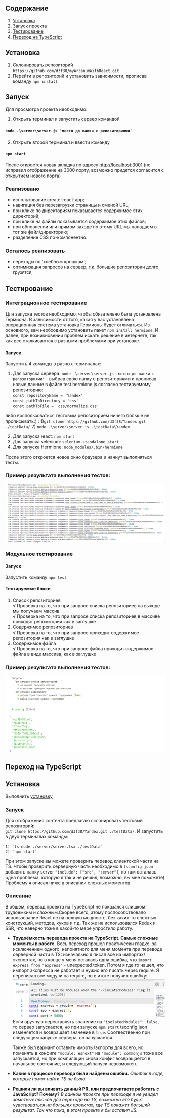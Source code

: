 ## Содержание
1. [Установка](https://github.com/d3f38/myArcanumWithReact/blob/master/README.md#установка)
2. [Запуск проекта](https://github.com/d3f38/myArcanumWithReact/blob/master/README.md#запуск)
3. [Тестирование](https://github.com/d3f38/myArcanumWithReact/blob/master/README.md#тестирование)
4. [Переход на TypeScript](https://github.com/d3f38/myArcanumWithReact/blob/my-app-with-ts/README.md#переход-на-TypeScript)

## Установка

1. Склонировать репозиторий `https://github.com/d3f38/myArcanumWithReact.git`
2. Перейти в репозиторий и установить зависимости, прописав команду `npm install`

## Запуск

Для просмотра проекта необходимо:

1. Открыть терминал и запустить сервер командой   

#### `node .\server\server.js 'место до папки с репозиториями'`

2. Открыть второй терминал и ввести команду

#### `npm start`

После откроется новая вкладка по адресу [http://localhost:3001](http://localhost:3001) (не исправил отображение на 3000 порту, возможно придется согласится с открытием нового порта)

### Реализовано

- использование create-react-app;
- навигация без перезагрузки страницы и сменой URL;
- при клике по директориям показывается содержимое этих директорий;
- при клике на файлы показывается содержимое этих файлов;
- при обновлении или прямом заходе по этому URL мы попадаем в тот же файл/директорию;
- разделение CSS по-компонентно.

### Осталось реализовать

- переходы по 'хлебным крошкам';
- оптимизация запросов на сервер, т.к. большие репозитории долго грузятся;

## Тестирование

### Интеграционное тестирование

Для запуска тестов необходимо, чтобы обязательно была установлена Гермиона. В зависимости от того, какая у вас установлена операционная система установка Гермионы будет отличаться. Из основного, вам необходимо установить пакет `npm install hermione`. И далее, при возникновении проблем искать решение в интернете, так как все сталкиваются с разными проблемами при установке.

#### Запуск

Запустить 4 команды в разных терминалах:

1. Для запуска сервера:
`node .\server\server.js 'место до папки с репозиториями'` - выбрав свою папку с репозиториями и прописав новые данные в файле test.hermione.js согласно тестируемому репозиторию:   
`const repositoryName = 'Yandex'`   
`const pathToDirectory = 'css'`      
`const pathToFile = 'css/normalize.css'`  

либо воспользоваться тестовым репозиторием ничего больше не прописывать:) : 
    1)`git clone https://github.com/d3f38/Yandex.git ./testData/`
    2) `node .\server\server.js .\testData\Yandex`

2. Для запуска react:
 `npm start`
3. Для запуска selenium:
`selenium-standalone start`
4. Для запуска Hermione:
`node_modules/.bin/hermione`

После этого откроется новое окно браузера и начнут выполняться тесты.

### Пример результата выполнения тестов:
![](testResults/result.png)

### Модульное тестирование

#### Запуск

Запустить команду `npm test`

#### Тестируемые блоки

1. Список репозиториев   
    √ Проверка на то, что при запросе списка репозиториев на выходе мы получаем массив   
    √ Проверка на то, что при запросе списка репозиториев в массиве приходят репозитории как в заглушке   
2. Содержимое репозиториев   
    √ Проверка на то, что при запросе приходит содержимое репозитория как в заглушке   
3. Содержимое файла   
    √ Проверка на то, что при запросе файла приходит содержимое файла в виде массива, как в заглушке   

### Пример результата выполнения тестов:
![](testResults/module-tests-results.png)

## Переход на TypeScript

## Установка

Выполнить [установку](https://github.com/d3f38/myArcanumWithReact/blob/master/README.md#установка) 

### Запуск

Для отображения контента предлагаю склонировать тестовый репозиторий:   
`git clone https://github.com/d3f38/Yandex.git ./testData/`.
И запустить в двух терминалах команды:

    1) `ts-node ./server/server.tsx ./testData`
    2) `npm start`

При этом запуске вы можете проверить перевод клиентской части на TS.
Чтобы проверить серверную часть необходимо в `tsconfig.json` добавить папку server `"include": ["src", "server"]`, но там осталась одна проблема, которую я так и не решил, возможно, вы мне поможете) Проблему я описал ниже в описании сложных моментов.

### Описание 

В общем, перевод проекта на TypeScript не показался слишком трудоемким и сложным.Скорее всего, этому поспособствовало  использование React не на полную мощность, без каких-то сложных конструкций, методов, хуков и т.д. Так же не использовался Redux и SSR, что наверно тоже в какой-то мере упростило работу. 

- **Трудоёмкость перевода проекта на TypeScript. Самые сложные моменты в работе.**
    Весь переход прошел практически гладко, за исключением одного, непонятного для меня момента при переводе серверной части в TS: изначально я писал все на импортах/экспортах, но в конце у меня осталась одна ошибка, что `import express from "express"` - unexpected token. Потом я где то нашел, что импорт экспресса не работает и нужно его писать через require. Я переписал все модули на require, но в итоге получил ошибку: 
    ![](bugs/isolatedModules.png)
    Если вручную переставлять значение на `"isolatedModules": false`, то сервер запускается, но при запуске `npm start` tsconfig.json изменяется и возвращает значение в `true`. Соотвественно при следующем запуске сервера, он запускается.

    Также был вариант оставить иморты/экпорты для всего, но поменять в конфиге `"module: esnext"` на `"module": commonjs` тоже все запускается, но при компиляции снова конфиг возвращается в начальное состояние, и следующий запуск невозможен.

- **Какие в процессе перевода были найдены ошибки.**
    *Ошибок в коде, которые помог найти TS не было.*
- **Решили ли вы вливать данный PR, или предпочитаете работать с JavaScript? Почему?**
    *В данном проекте при переходе я не увидел заметных плюсов для перехода на TS, возможно это будет чувствоваться на больших проектах, где TS покажет больший результат. Так что пока, в этом проекте я бы оставил JS.*

